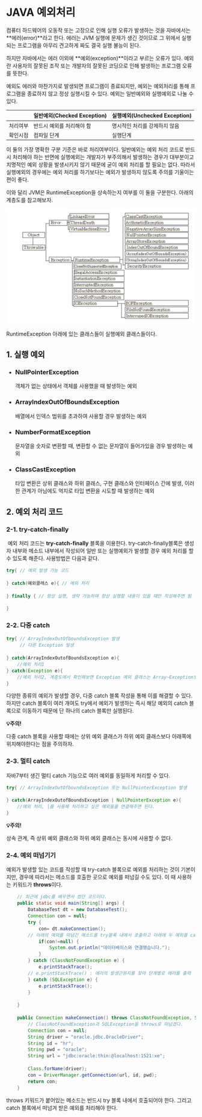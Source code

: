 # JAVA 예외처리

컴퓨터 하드웨어의 오동작 또는 고장으로 인해 실행 오류가 발생하는 것을 자바에서는 **에러(error)**라고 한다. 에러는 JVM 실행에 문제가 생긴 것이므로 그 위에서 실행되는 프로그램을 아무리 견고하게 짜도 결국 실행 불능이 된다. 

하지만 자바에서는 에러 이외에 **예외(exception)**이라고 부르는 오류가 있다. 예외란 사용자의 잘못된 조작 또는 개발자의 잘못된 코딩으로 인해 발생하는 프로그램 오류를 뜻한다. 

예외도 에러와 마찬가지로 발생되면 프로그램이 종료되지만, 예외는 예외처리를 통해 프로그램을 종료하지 않고 정상 실행시킬 수 있다. 예외는 일반예외와 실행예외로 나눌 수 있다.

|          | 일반예외(Checked Exception) | 실행예외(Unchecked Exception) |
| -------- | --------------------------- | ----------------------------- |
| 처리여부 | 반드시 예외를 처리해야 함   | 명시적인 처리를 강제하지 않음 |
| 확인시점 | 컴파일 단계                 | 실행단계                      |

 이 둘의 가장 명확한 구분 기준은 바로 처리여부이다. 일반예외는 예외 처리 코드로 반드시 처리해야 하는 반면에 실행예외는 개발자가 부주의해서 발생하는 경우가 대부분이고 치명적인 예외 상황을 발생시키지 않기 때문에 굳이 예외 처리를 할 필요는 없다. 따라서 실행예외의 경우에는 예외 처리를 하기보다는 예외가 발생하지 않도록 주의를 기울이는 편이 좋다.

이와 달리 JVM은 RuntimeException을 상속하는지 여부를 이 둘을 구분한다. 아래의 계층도를 참고해보자.

![계층도](./md-images/계층도.jpg)	

RuntimeException 아래에 있는 클래스들이 실행예외 클래스들이다.



## 1. 실행 예외

- ### NullPointerException

  객체가 없는 상태에서 객체를 사용했을 때 발생하는 예외

- ### ArrayIndexOutOfBoundsException

  배열에서 인덱스 범위를 초과하여 사용할 경우 발생하는 예외

- ### NumberFormatException

  문자열을 숫자로 변환할 때, 변환할 수 없는 문자열이 들어가있을 경우 발생하는 예외

- ### ClassCastException

  타입 변환은 상위 클래스와 하위 클래스, 구현 클래스와 인터페이스 간에 발생, 이러한 관계가 아님에도 억지로 타입 변환을 시도할 때 발생하는 예외
  
  

## 2. 예외 처리 코드

### 2-1. try-catch-finally

​	예외 처리 코드는 **try-catch-finally** 블록을 이용한다. try-catch-finally블록은 생성자 내부와 메소드 내부에서 작성되어 일반 또는 실행예외가 발생할 경우 예외 처리를 할 수 있도록 해준다. 사용방법은 다음과 같다.

```java
try{ // 예외 발생 가능 코드
    
} catch(예외클래스 e){ // 예외 처리
    
} finally { // 항상 실행, 생략 가능하며 항상 실행할 내용이 있을 때만 작성해주면 됨
    
}
```



### 2-2. 다중 catch

```java
try{ // ArrayIndexOutOfboundsException 발생
	 // 다른 Exception 발생
    
} catch(ArrayIndexOutofBoundsException e){ 
    //예외 처리1
} catch(Exception e){
	//예외 처리2, 계층도에서 확인해보면 Exception 예외 클래스는 Array~Exception보다 상위 클래스이다. 따라서 아래쪽에 작성되어야 한다.
}
```

다양한 종류의 예외가 발생할 경우, 다중 catch 블록 작성을 통해 이를 해결할 수 있다. 하지만 catch 블록이 여러 개여도 try에서 예외가 발생하는 즉시 해당 예외의 catch 블록으로 이동하기 때문에 단 하나의 catch 블록만 실행된다.

**:bulb:주의!**

다중 catch 블록을 사용할 때에는 상위 예외 클래스가 하위 예외 클래스보다 아래쪽에 위치해야한다는 점을 주의하자.



### 2-3. 멀티 catch

자바7부터 생긴 멀티 catch 기능으로 여러 예외를 동일하게 처리할 수 있다.

```java
try{ // ArrayIndexOutOfboundsException 또는 NullPointerException 발생
    
} catch(ArrayIndexOutofBoundsException | NullPointerException e){ 
    //예외 처리, |를 사용해 처리하고 싶은 예외들을 연결해주면 된다.
}
```

**:bulb:주의!**

상속 관계, 즉 상위 예외 클래스와 하위 예외 클래스는 동시에 사용할 수 없다.



### 2-4. 예외 떠넘기기

예외가 발생할 있는 코드를 작성할 때 try-catch 블록으로 예외를 처리하는 것이 기본이지만, 경우에 따라서는 메소드를 호출한 곳으로 예외를 떠넘길 수도 있다. 이 때 사용하는 키워드가 **throws**이다.

```java
	// 최근에 jdbc를 배우면서 썼던 코드이다.
	public static void main(String[] args) {
		DatabaseTest dt = new DatabaseTest();
		Connection con = null;
		try {
			con= dt.makeConnection();
     	// 아래의 예외를 떠넘긴 메소드를 try블록 내에서 호출하고 아래에 두 예외를 catch 블록으로 예외처리했다.
			if(con!=null) {
				System.out.println("데이터베이스와 연결됐습니다.");
			}
		} catch (ClassNotFoundException e) {
			e.printStackTrace();
        // e.printStackTrace() : 에러의 발생근원지를 찾아 단계별로 에러를 출력
		} catch (SQLException e) {
			e.printStackTrace();
		}

	}
	
	public Connection makeConnection() throws ClassNotFoundException, SQLException {
        // ClassNotFoundException과 SQLException을 throws로 떠넘겼다.
		Connection con = null;
		String driver = "oracle.jdbc.OracleDriver";
		String id = "hr";
		String pwd = "oracle";
		String url = "jdbc:oracle:thin:@localhost:1521:xe";
		
		Class.forName(driver);
		con = DriverManager.getConnection(url, id, pwd);
		return con;
	}
```

throws 키워드가 붙어있는 메소드는 반드시 try 블록 내에서 호출되어야 한다. 그리고 catch 블록에서 떠넘겨 받은 예외를 처리해야 한다. 

